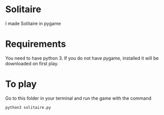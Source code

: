 # Solitaire
I made Solitaire in pygame

# Requirements
You need to have python 3. If you do not have pygame, installed it will be downloaded on first play.

# To play
Go to this folder in your terminal and run the game with the command
```
python3 solitaire.py
```
